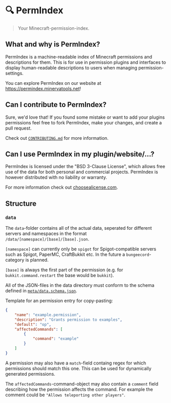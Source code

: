 # 🔍 PermIndex

> Your Minecraft-permission-index.

## What and why is PermIndex?

PermIndex is a machine-readable index of Minecraft permissions and descriptions for them.
This is for use in permission plugins and interfaces to display human-readable descriptions
to users when managing permission-settings.

You can explore PermIndex on our website at <https://permindex.minervatools.net>!

## Can I contribute to PermIndex?

Sure, we'd love that! If you found some mistake or want to add your plugins permissions
feel free to fork PermIndex, make your changes, and create a pull request.

Check out [`CONTRIBUTING.md`](./CONTRIBUTING.md) for more information.

## Can I use PermIndex in my plugin/website/...?

PermIndex is licensed under the "BSD 3-Clause License", which allows free use of the data
for both personal and commercial projects.
PermIndex is however distributed with no liability or warranty.

For more information check out [choosealicense.com](https://choosealicense.com/licenses/bsd-3-clause/).

## Structure

### `data`

The `data`-folder contains all of the actual data, seperated for different
servers and namespaces in the format `/data/[namespace]/[base]/[base].json`.

`[namespace]` can currently only be `spigot` for Spigot-compatible servers such as
Spigot, PaperMC, CraftBukkit etc. In the future a `bungeecord`-category is planned.

`[base]` is always the first part of the permission
(e.g. for `bukkit.command.restart` the base would be `bukkit`).

All of the JSON-files in the data directory must conform to the schema
defined in [`meta/data.schema.json`](./meta/data.schema.json).

Template for an permission entry for copy-pasting:

```json
{
    "name": "example.permission",
    "description": "Grants permission to examples",
    "default": "op",
    "affectedCommands": [
        {
            "command": "example"
        }
    ]
}
```

A permission may also have a `match`-field containg regex for which
permissions should match this one. This can be used for dynamically
generated permissions.

The `affectedCommands`-command-object may also contain a `comment`
field describing how the permission affects the command. For example
the comment could be `"Allows teleporting other players"`.
